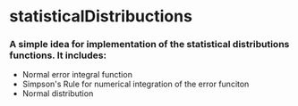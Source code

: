 # statisticalDistribuctions

<h3>A simple idea for implementation of the <strong>statistical distributions functions</strong>. It includes:</h3>
<ul>
  <li>Normal error integral function</li>
  <li>Simpson's Rule for numerical integration of the error funciton</li>
  <li>Normal distribution</li>
</ul>
